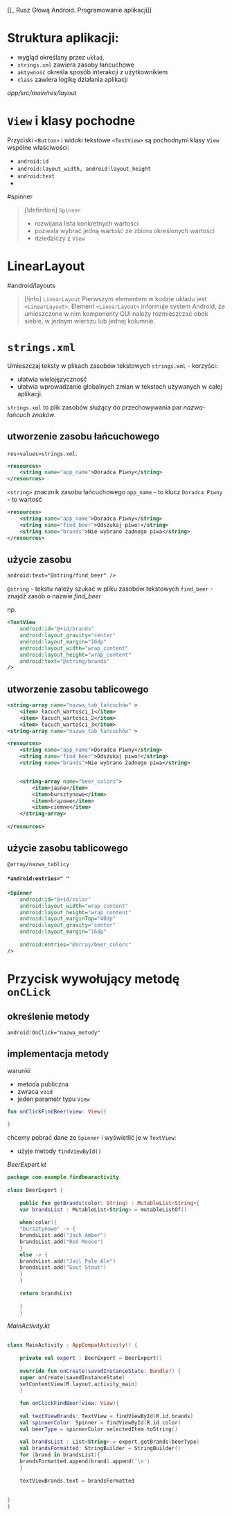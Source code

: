 [[_ Rusz Głową Android. Programowanie aplikacji]]


# Struktura aplikacji:
- wygląd określany przez `układ`,
- `strings.xml`  zawiera zasoby łańcuchowe
- `aktywność` określa sposób interakcji z użytkownikiem
- `class` zawiera logikę działania aplikacji

*app/src/main/res/layout* 

# `View` i klasy pochodne

Przyciski `<Button>` i widoki tekstowe `<TextView>` są pochodnymi klasy `View`
wspólne właściwości:
- `android:id`
- `android:layout_width, android:layout_height`
- `android:text`
- 

#spinner 
>[!definition] `Spinner`
> - rozwijana lista konkretnych wartości
> - pozwala wybrać jedną wartość ze zbioru określonych wartości
> - dziedziczy z `View`



# LinearLayout

#android/layouts 
>[!info] `LinearLayout`
>Pierwszym elementem w kodzie układu jest `<LinearLayout>`. Element `<LinearLayout>` informuje system Android, że umieszczone w nim komponenty GUI należy rozmieszczać obok siebie, w jednym wierszu lub jednej kolumnie.

# `strings.xml`

Umieszczaj teksty w plikach zasobów tekstowych `strings.xml` - korzyści:
- ułatwia wielojęzyczność
- ułatwia wprowadzanie globalnych zmian w tekstach używanych w całej aplikacji.

`strings.xml` to plik zasobów służący do przechowywania par *nazwa-łańcuch znaków*.

## utworzenie zasobu łańcuchowego
`res>values>strings.xml`:
```xml
<resources>  
	<string name="app_name">Doradca Piwny</string>  
</resources>
```
`<string>` znacznik zasobu łańcuchowego
`app_name` - to klucz
`Doradca Piwny` - to wartość

```xml
<resources>  
	<string name="app_name">Doradca Piwny</string>  
	<string name="find_beer">Odszukaj piwo!</string>  
	<string name="brands">Nie wybrano żadnego piwa</string>  
</resources>
```

## użycie zasobu
```xml
android:text="@string/find_beer" />
```

`@string` - tekstu należy szukać w pliku zasobów tekstowych 
`find_beer` - znajdź zasób o nazwie *find_beer*

np.
```xml
<TextView  
	android:id="@+id/brands"  
	android:layout_gravity="center"  
	android:layout_margin="16dp"  
	android:layout_width="wrap_content"  
	android:layout_height="wrap_content"  
	android:text="@string/brands"  
/>
```


## utworzenie zasobu tablicowego
```xml
<string-array name="nazwa_tab_łańcuchów" >
	<item> łacuch_wartości_1</item>
	<item> łacuch_wartości_2</item>
	<item> łacuch_wartości_3</item>
<string-array name="nazwa_tab_łańcuchów" >
```

```xml
<resources>  
	<string name="app_name">Doradca Piwny</string>  
	<string name="find_beer">Odszukaj piwo!</string>  
	<string name="brands">Nie wybrano żadnego piwa</string>


	<string-array name="beer_colors">  
		<item>jasne</item>  
		<item>bursztynowe</item>  
		<item>brązowe</item>  
		<item>ciemne</item>  
	</string-array>
	
</resources>  
```

## użycie zasobu tablicowego
`@array/nazwa_tablicy`

#### `*android:entries=" "`
```xml
<Spinner  
	android:id="@+id/color"  
	android:layout_width="wrap_content"  
	android:layout_height="wrap_content"  
	android:layout_marginTop="40dp"  
	android:layout_gravity="center"  
	android:layout_margin="16dp"  
	
	android:entries="@array/beer_colors"  
/>
```



# Przycisk wywołujący metodę `onCLick`

## określenie metody
`android:OnClick="nazwa_metody"`


## implementacja metody
warunki:
- metoda publiczna
- zwraca `void`
- jeden parametr typu `View`

```kotlin
fun onClickFindBeer(view: View){  
  
}
```

chcemy pobrać dane ze `Spinner` i wyświetlić je w `TextView`:
- użyje metody `findViewById()`

*BeerExpert.kt*
```kotlin
package com.example.findbearactivity  
  
class BeerExpert {  
  
	public fun getBrands(color: String) : MutableList<String>{  
	var brandsList : MutableList<String> = mutableListOf()  
	  
	when(color){  
	"bursztynowe" -> {  
	brandsList.add("Jack Amber")  
	brandsList.add("Red Moose")  
	}  
	else -> {  
	brandsList.add("Jail Pale Ale")  
	brandsList.add("Gout Stout")  
	}  
	}  
	  
	return brandsList  
	  
	}  
	}
```


*MainActivity.kt*
```kotlin
  
class MainActivity : AppCompatActivity() {  
  
	private val expert : BeerExpert = BeerExpert()  
	  
	override fun onCreate(savedInstanceState: Bundle?) {  
	super.onCreate(savedInstanceState)  
	setContentView(R.layout.activity_main)  
	}  
	  
	fun onClickFindBeer(view: View){  
	  
	val textViewBrands: TextView = findViewById(R.id.brands)  
	val spinnerColor: Spinner = findViewById(R.id.color)  
	val beerType = spinnerColor.selectedItem.toString()  
	  
	val brandsList : List<String> = expert.getBrands(beerType)  
	val brandsFormatted: StringBuilder = StringBuilder()  
	for (brand in brandsList){  
	brandsFormatted.append(brand).append('\n')  
	}  
	  
	textViewBrands.text = brandsFormatted  
  
  
}  
}


```







